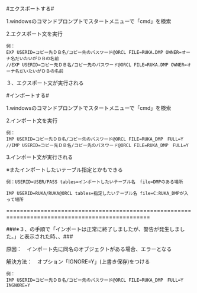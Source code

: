 

#エクスポートする#

1.windowsのコマンドプロンプトでスタートメニューで「cmd」を検索

2.エクスポート文を実行
```
例：
EXP USERID=コピー先ＤＢ名/コピー先のパスワード@ORCL FILE=RUKA.DMP OWNER=オーナ名だいたいがＤＢの名前
//EXP USERID=コピー先ＤＢ名/コピー先のパスワード@ORCL FILE=RUKA.DMP OWNER=オーナ名だいたいがＤＢの名前
```
３、エクスポート文が実行される



#インポートする#

1.windowsのコマンドプロンプトでスタートメニューで「cmd」を検索

2.インポート文を実行

```
例：
IMP USERID=コピー先ＤＢ名/コピー先のパスワード@ORCL FILE=RUKA_DMP　FULL=Y
//IMP USERID=コピー先ＤＢ名/コピー先のパスワード@ORCL FILE=RUKA_DMP　FULL=Y
```

3.インポート文が実行される


※またインポートしたいテーブル指定とかもできる
```
例：USERID=USER/PASS tables=インポートしたいテーブル名　file=DMPのある場所

IMP USERID=RUKA/RUKA@ORCL tables=指定したいテーブル名 file=C:RUKA_DMPが入って場所
```

================================================================================================

###※３、の手順で「インポートは正常に終了しましたが、警告が発生しました。」と表示された時、、###

原因：　インポート先に同名のオブジェクトがある場合、エラーとなる

解決方法：　オプション「IGNORE=Y」(上書き保存)をつける
```
例：
IMP USERID=コピー先ＤＢ名/コピー先のパスワード@ORCL FILE=RUKA_DMP　FULL=Y　INGNORE=Y
```
